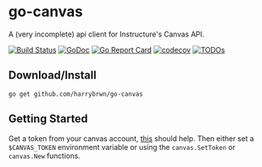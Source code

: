 # go-canvas
A (very incomplete) api client for Instructure's Canvas API.

[![Build Status](https://travis-ci.com/harrybrwn/go-canvas.svg?branch=master)](https://travis-ci.com/harrybrwn/go-canvas)
[![GoDoc](https://godoc.org/github.com/github.com/harrybrwn/go-canvas?status.svg)](https://pkg.go.dev/github.com/harrybrwn/go-canvas?tab=doc)
[![Go Report Card](https://goreportcard.com/badge/github.com/harrybrwn/go-canvas)](https://goreportcard.com/report/github.com/harrybrwn/go-canvas)
[![codecov](https://codecov.io/gh/harrybrwn/go-canvas/branch/master/graph/badge.svg)](https://codecov.io/gh/harrybrwn/go-canvas)
[![TODOs](https://badgen.net/https/api.tickgit.com/badgen/github.com/harrybrwn/go-canvas)](https://www.tickgit.com/browse?repo=github.com/harrybrwn/go-canvas)

## Download/Install
```
go get github.com/harrybrwn/go-canvas
```

## Getting Started
Get a token from your canvas account, [this](https://community.canvaslms.com/docs/DOC-16005-42121018197) should help. Then either set a `$CANVAS_TOKEN` environment variable or using the `canvas.SetToken` or `canvas.New` functions.
